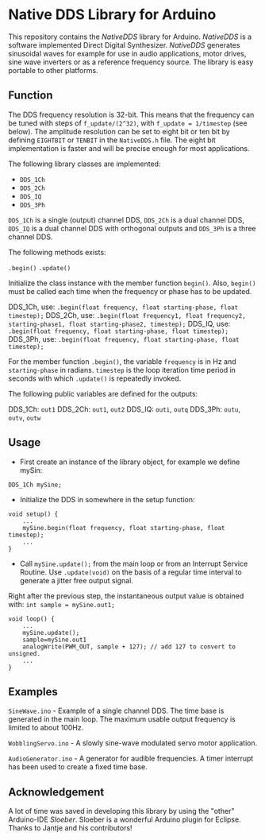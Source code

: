 # Native DDS Library for Arduino
This repository contains the *NativeDDS* library for Arduino. *NativeDDS* is a software implemented Direct Digital Synthesizer. *NativeDDS* generates sinusoidal waves for example for use in audio applications, motor drives, sine wave inverters or as a reference frequency source. The library is easy portable to other platforms.

## Function
The DDS frequency resolution is 32-bit. This means that the frequency can be tuned with steps of `f_update/(2^32)`, with `f_update = 1/timestep` (see below). The amplitude resolution can be set to eight bit or ten bit by defining `EIGHTBIT` or `TENBIT` in the `NativeDDS.h` file. The eight bit implementation is faster and will be precise enough for most applications.

The following library classes are implemented:

* `DDS_1Ch`
* `DDS_2Ch`
* `DDS_IQ`
* `DDS_3Ph`

`DDS_1Ch` is a single (output) channel DDS, `DDS_2Ch` is a dual channel DDS, `DDS_IQ` is a dual channel DDS with orthogonal outputs and `DDS_3Ph` is a three channel DDS.

The following methods exists:

`.begin()`
`.update()`

Initialize the class instance with the member function `begin()`. Also, `begin()` must be called each time when the frequency or phase has to be updated.

DDS_1Ch,  use: `.begin(float frequency, float starting-phase, float timestep);`
DDS_2Ch,  use: `.begin(float frequency1, float frequency2, starting-phase1, float starting-phase2, timestep);`
DDS_IQ, use: `.begin(float frequency, float starting-phase, float timestep);`
DDS_3Ph, use: `.begin(float frequency, float starting-phase, float timestep);`

For the member function `.begin()`, the variable `frequency` is in Hz and `starting-phase` in radians. `timestep` is the loop iteration time period in seconds with which `.update()` is repeatedly invoked.

The following public variables are defined for the outputs:

DDS_1Ch: `out1`
DDS_2Ch: `out1`, `out2`
DDS_IQ: `outi`, `outq`
DDS_3Ph: `outu`, `outv`, `outw`

## Usage
* First create an instance of the library object, for example we define mySin:

```
DDS_1Ch mySine;
```

* Initialize the DDS in somewhere in the setup function: 

```
void setup() {
	...
	mySine.begin(float frequency, float starting-phase, float timestep);
	...
}
```

* Call `mySine.update();` from the main loop or from an Interrupt Service Routine. Use `.update(void)` on the basis of a regular time interval to generate a jitter free output signal.

Right after the previous step, the instantaneous output value is obtained with: `int sample = mySine.out1;`

```
void loop() {
	...
	mySine.update();
	sample=mySine.out1
	analogWrite(PWM_OUT, sample + 127); // add 127 to convert to unsigned.
	...
}
```


## Examples
`SineWave.ino` - Example of a single channel DDS. The time base is generated in the main loop. The maximum usable output frequency is limited to about 100Hz.

`WobblingServo.ino` - A slowly sine-wave modulated servo motor application.

`AudioGenerator.ino` - A generator for audible frequencies. A timer interrupt has been used to create a fixed time base.

## Acknowledgement
A lot of time was saved in developing this library by using the "other" Arduino-IDE *Sloeber*. Sloeber is a wonderful Arduino plugin for Eclipse. Thanks to Jantje and his contributors! 
